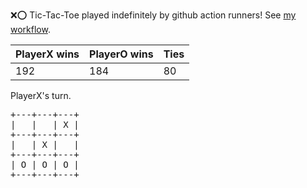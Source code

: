 :x::o: Tic-Tac-Toe played indefinitely by github action runners! See [my workflow](.github/workflows/play.yaml).

|PlayerX wins|PlayerO wins|Ties|
|-|-|-|
|192|184|80|

PlayerX's turn.

<pre>
+---+---+---+
|   |   | X |
+---+---+---+
|   | X |   |
+---+---+---+
| O | O | O |
+---+---+---+
</pre>